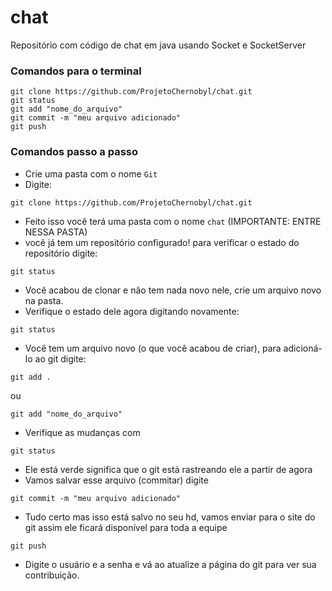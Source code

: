 # chat

Repositório com código de chat em java usando Socket e SocketServer


### Comandos para o terminal
```
git clone https://github.com/ProjetoChernobyl/chat.git
git status   
git add "nome_do_arquivo"   
git commit -m "meu arquivo adicionado"   
git push
```
### Comandos passo a passo
- Crie uma pasta com o nome `Git`
- Digite:
```
git clone https://github.com/ProjetoChernobyl/chat.git
```
- Feito isso você terá uma pasta com o nome `chat` (IMPORTANTE: ENTRE NESSA PASTA)
- você já tem um repositório configurado!
para verificar o estado do repositório digite:
```
git status
```
- Você acabou de clonar e não tem nada novo nele, crie um arquivo novo na pasta.
- Verifique o estado dele agora digitando novamente:
```
git status
```
- Você tem um arquivo novo (o que você acabou de criar), para adicioná-lo ao git digite:
```
git add .
```
ou
```
git add "nome_do_arquivo"
```
- Verifique as mudanças com 
```
git status
```
   - Ele está verde significa que o git está rastreando ele a partir de agora
- Vamos salvar esse arquivo (commitar)
digite
```
git commit -m "meu arquivo adicionado"
```
- Tudo certo mas isso está salvo no seu hd, vamos enviar para o site do git assim ele ficará disponível para toda a equipe
```
git push
```
 - Digite o usuário e a senha e vá ao atualize a página do git para ver sua contribuição.
   

